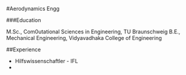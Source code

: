 #Aerodynamics Engg

###Education

M.Sc., Com0utational Sciences in Engineering, TU Braunschweig
B.E., Mechanical Engineering, Vidyavadhaka College of Engineering

##Experience
- Hilfswissenschaftler - IFL
- 
